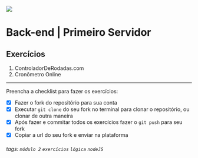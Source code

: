 ![](https://i.imgur.com/xG74tOh.png)

# Back-end | Primeiro Servidor

## Exercícios

1. ControladorDeRodadas.com
2. Cronômetro Online

---

Preencha a checklist para fazer os exercícios:

-   [x] Fazer o fork do repositório para sua conta
-   [x] Executar `git clone` do seu fork no terminal para clonar o repositório, ou clonar de outra maneira
-   [x] Após fazer e commitar todos os exercícios fazer o `git push` para seu fork
-   [x] Copiar a url do seu fork e enviar na plataforma

###### tags: `módulo 2` `exercícios` `lógica` `nodeJS`
